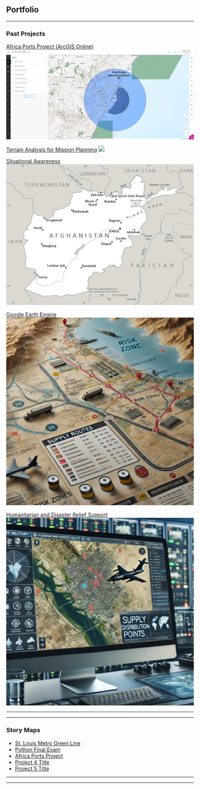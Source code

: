 ## Portfolio

---

### Past Projects

[Africa Ports Project (ArcGIS Online)](https://uok.maps.arcgis.com/apps/mapviewer/index.html?webmap=78a3ba0f6638408d8a5293da29788463)
<img src="images/AfricaPortsProject.png?raw=true"/>

[Terrain Analysis for Mission Planning](images/Layout1.jpg)
<img src="images/Layout1.jpg?raw=true"/>

[Situational Awareness](images/AF-map.jpg)
<img src="images/AF-map.jpg?raw=true"/>

[Google Earth Engine](https://ee-markhillin.projects.earthengine.app/view/bahamas-ndvi--true-color-comparison)
<img src="images/Logistics.jpg?raw=true"/>

[Humanitarian and Disaster Relief Support](/sample_page)
<img src="images/HADR.jpg?raw=true"/>

---

---

### Story Maps

- [St. Louis Metro Green Line](https://storymaps.arcgis.com/stories/53372c499c02494ba64018a2204340c6/)
- [Python Final Exam](https://github.com/hillinm/Final_Exam/tree/main)
- [Africa Ports Project](https://uok.maps.arcgis.com/apps/mapviewer/index.html?webmap=78a3ba0f6638408d8a5293da29788463)
- [Project 4 Title](http://example.com/)
- [Project 5 Title](http://example.com/)

---




---

